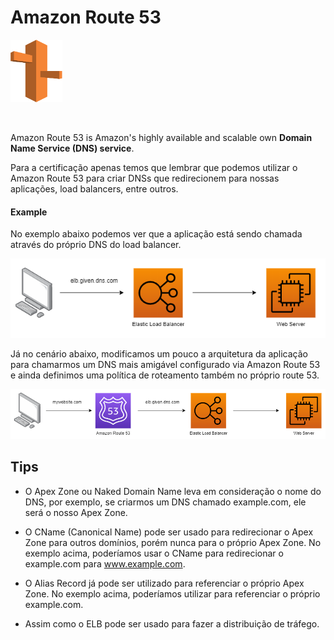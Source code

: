 # Amazon Route 53

<img height=100px; alt="route53_logo" src="../../../images/amazon-route-53.drawio.png" />

<p>&nbsp;</p>

Amazon Route 53 is Amazon's highly available and scalable own **Domain Name Service (DNS) service**.

Para a certificação apenas temos que lembrar que podemos utilizar o Amazon Route 53 para criar DNSs que redirecionem para nossas aplicações, load balancers, entre outros.

#### Example

No exemplo abaixo podemos ver que a aplicação está sendo chamada através do próprio DNS do load balancer.

<img alt="elb_workflow_visualization" src="../../../images/not-using-route-53-workflow.drawio.png" />

Já no cenário abaixo, modificamos um pouco a arquitetura da aplicação para chamarmos um DNS mais amigável configurado via Amazon Route 53 e ainda definimos uma política de roteamento também no próprio route 53.

<img alt="elb_workflow_visualization" src="../../../images/using-route-53-workflow.drawio.png" />

## Tips

- O Apex Zone ou Naked Domain Name leva em consideração o nome do DNS, por exemplo, se criarmos um DNS chamado example.com, ele será o nosso Apex Zone.

- O CName (Canonical Name) pode ser usado para redirecionar o Apex Zone para outros domínios, porém nunca para o próprio Apex Zone. No exemplo acima, poderíamos usar o CName para redirecionar o example.com para www.example.com.

- O Alias Record já pode ser utilizado para referenciar o próprio Apex Zone. No exemplo acima, poderíamos utilizar para referenciar o próprio example.com.

- Assim como o ELB pode ser usado para fazer a distribuição de tráfego.